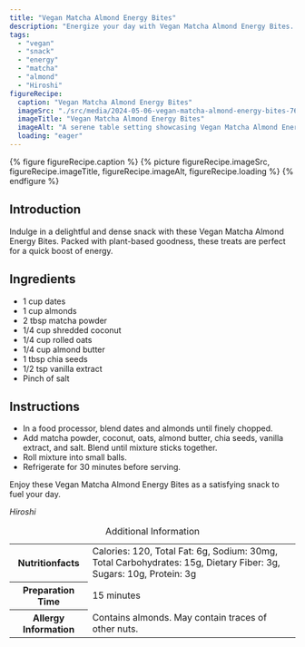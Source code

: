 ```yaml
---
title: "Vegan Matcha Almond Energy Bites"
description: "Energize your day with Vegan Matcha Almond Energy Bites. These plant-based snacks are perfect for a quick boost of energy. Vegan and delicious!"
tags:
  - "vegan"
  - "snack"
  - "energy"
  - "matcha"
  - "almond"
  - "Hiroshi"
figureRecipe: 
  caption: "Vegan Matcha Almond Energy Bites"
  imageSrc: "./src/media/2024-05-06-vegan-matcha-almond-energy-bites-7660.png"
  imageTitle: "Vegan Matcha Almond Energy Bites"
  imageAlt: "A serene table setting showcasing Vegan Matcha Almond Energy Bites surrounded by almonds, matcha powder, and shredded coconut, inviting a plant-based energy boost."
  loading: "eager"
---
```


{% figure figureRecipe.caption %}
{% picture figureRecipe.imageSrc, figureRecipe.imageTitle, figureRecipe.imageAlt, figureRecipe.loading %}
{% endfigure %}

## Introduction

Indulge in a delightful and dense snack with these Vegan Matcha Almond Energy Bites. Packed with plant-based goodness, these treats are perfect for a quick boost of energy.

## Ingredients

- 1 cup dates
- 1 cup almonds
- 2 tbsp matcha powder
- 1/4 cup shredded coconut
- 1/4 cup rolled oats
- 1/4 cup almond butter
- 1 tbsp chia seeds
- 1/2 tsp vanilla extract
- Pinch of salt

## Instructions

- In a food processor, blend dates and almonds until finely chopped.
- Add matcha powder, coconut, oats, almond butter, chia seeds, vanilla extract, and salt. Blend until mixture sticks together.
- Roll mixture into small balls.
- Refrigerate for 30 minutes before serving.

Enjoy these Vegan Matcha Almond Energy Bites as a satisfying snack to fuel your day.

*Hiroshi*

<table><caption class='sr-only'>Additional Information</caption><tr><th>Nutritionfacts</th><td>Calories: 120, Total Fat: 6g, Sodium: 30mg, Total Carbohydrates: 15g, Dietary Fiber: 3g, Sugars: 10g, Protein: 3g&nbsp;</td></tr><tr><th>Preparation Time</th><td>15 minutes&nbsp;</td></tr><tr><th>Allergy Information</th><td>Contains almonds. May contain traces of other nuts.&nbsp;</td></tr></table>

